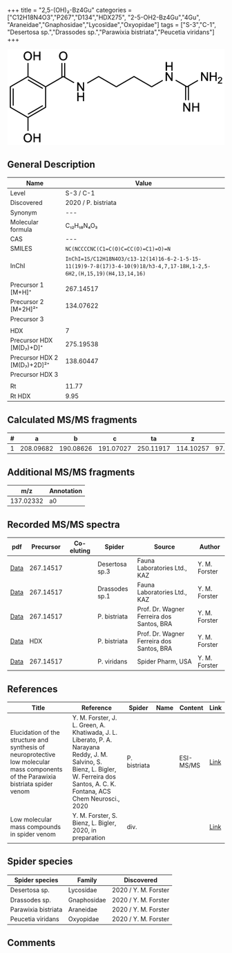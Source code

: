 +++
title = "2,5-(OH)₂-Bz4Gu"
categories = ["C12H18N4O3","P267","D134","HDX275",
"2-5-OH2-Bz4Gu","4Gu",
"Araneidae","Gnaphosidae","Lycosidae","Oxyopidae"]
tags = ["S-3","C-1",
"Desertosa sp.","Drassodes sp.","Parawixia bistriata","Peucetia viridans"]
+++

![](/img/2-5-OH2-Bz4Gu.png)

## General Description

| Name                       | Value              |
|----------------------------|--------------------|
| Level                      | S-3 / C-1          |
| Discovered                 | 2020 / P. bistriata |
| Synonym                    | ---                |
| Molecular formula          | C₁₂H₁₈N₄O₃                   |
| CAS                        | ---                |
| SMILES | `NC(NCCCCNC(C1=C(O)C=CC(O)=C1)=O)=N`  |
| InChI  | `InChI=1S/C12H18N4O3/c13-12(14)16-6-2-1-5-15-11(19)9-7-8(17)3-4-10(9)18/h3-4,7,17-18H,1-2,5-6H2,(H,15,19)(H4,13,14,16)`  |
|                            |                    |
| Precursor 1 [M+H]⁺       | 267.14517      |
| Precursor 2 [M+2H]²⁺        | 134.07622       |
| Precursor 3                |                    |
|                            |                    |
| HDX                        | 7                   |
| Precursor HDX   [M(D₇)+D]⁺   | 275.19538                   |
| Precursor HDX 2 [M(D₇)+2D]²⁺ | 138.60447                   |
| Precursor HDX 3            |                    |
|                            |                    |
| Rt                         | 11.77                   |
| Rt HDX                     | 9.95                   |

## Calculated MS/MS fragments

| # | a         | b         | c         | ta        | z         | y         | tz        |
|---|-----------|-----------|-----------|-----------|-----------|-----------|-----------|
| 1 | 208.09682 | 190.08626 | 191.07027 | 250.11917 | 114.10257 | 97.07602 | 131.12912 |

## Additional MS/MS fragments

| m/z       | Annotation |
|-----------|------------|
| 137.02332 | a0         |

## Recorded MS/MS spectra

| pdf                                             | Precursor | Co-eluting | Spider      | Source                       | Author        |
|-------------------------------------------------|-----------|------------|-------------|------------------------------|---------------|
| [Data](/pdf/Desertosa-sp3/267_2-5-OH2-Bz4Gu_De-sp3.pdf) |267.14517 |           | Desertosa sp.3 | Fauna Laboratories Ltd., KAZ | Y. M. Forster |
| [Data](/pdf/Drassodes-sp1/267_2-5-OH2-Bz4Gu_Dr-sp1.pdf) | 267.14517 |           | Drassodes sp.1 | Fauna Laboratories Ltd., KAZ | Y. M. Forster |
| [Data](/pdf/P-bistriata/267_2-5-OH2-Bz4Gu_Pb.pdf) | 267.14517 |           | P. bistriata | Prof. Dr. Wagner Ferreira dos Santos, BRA | Y. M. Forster |
| [Data](/pdf/P-bistriata/267_2-5-OH2-Bz4Gu_Pb_HDX.pdf) | HDX |           | P. bistriata | Prof. Dr. Wagner Ferreira dos Santos, BRA | Y. M. Forster |
| [Data](/pdf/P-viridans/267_2-5-OH2-Bz4Gu_Pv.pdf) | 267.14517 |           | P. viridans | Spider Pharm, USA | Y. M. Forster |


## References

| Title | Reference | Spider | Name | Content | Link |
|-------|-----------|--------|------|---------|------|
| Elucidation of the structure and synthesis of neuroprotective low molecular mass components of the Parawixia bistriata spider venom      | Y. M. Forster, J. L. Green, A. Khatiwada, J. L. Liberato, P. A. Narayana Reddy, J. M. Salvino, S. Bienz, L. Bigler, W. Ferreira dos Santos, A. C. K. Fontana, ACS Chem Neurosci., 2020          | P. bistriata       |      | ESI-MS/MS        | [Link](https://pubs.acs.org/doi/10.1021/acschemneuro.0c00007)     |
| Low molecular mass compounds in spider venom      | Y. M. Forster, S. Bienz, L. Bigler, 2020, in preparation          | div.       |   |   | [Link](unknown) |

## Spider species

| Spider species     | Family     | Discovered           |
|--------------------|------------|----------------------|
| Desertosa sp. | Lycosidae | 2020 / Y. M. Forster |
| Drassodes sp. | Gnaphosidae | 2020 / Y. M. Forster |
| Parawixia bistriata | Araneidae | 2020 / Y. M. Forster |
| Peucetia viridans | Oxyopidae | 2020 / Y. M. Forster |

## Comments